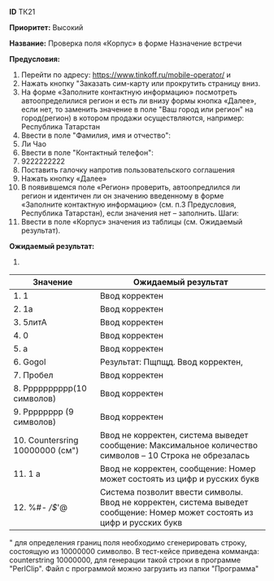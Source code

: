 **ID**		ТК21

**Приоритет:**	Высокий

**Название:** 	Проверка поля «Корпус» в форме Назначение встречи

**Предусловия:**

1.	Перейти по адресу: https://www.tinkoff.ru/mobile-operator/ и 
2.	Нажать кнопку "Заказать сим-карту или прокрутить страницу вниз.
3.	На форме «Заполните контактную информацию» посмотреть автоопределилися регион и есть ли внизу формы кнопка «Далее», если нет, то заменить значение в поле "Ваш город или регион" на город(регион) в котором продажи осуществляются, например: Республика Татарстан
4.	Ввести в поле "Фамилия, имя и отчество": 
5.	Ли Чао
6.	Ввести в поле "Контактный телефон": 
7.	9222222222
8.	Поставить галочку напротив пользовательского соглашения 
9.	Нажать кнопку «Далее»
10.	В появившемся поле «Регион» проверить, автоопредлился ли регион и идентичен ли он значению введенному в форме «Заполните контактную информацию» (см. п.3 Предусловия, Республика Татарстан), если значения нет – заполнить.
Шаги:
1.	Ввести в поле «Корпус» значения из таблицы (см. Ожидаемый результат).

**Ожидаемый результат:**

1.	

|    Значение                                     |    Ожидаемый результат                                                                                                             |
|-------------------------------------------------|------------------------------------------------------------------------------------------------------------------------------------|
|    1. 1                                            |    Ввод корректен                                                                                                                  |
|    2. 1а                                           |    Ввод корректен                                                                                                                  |
|    3. 5литА                                        |    Ввод корректен                                                                                                                  |
|    4. 0                                            |    Ввод корректен                                                                                                                  |
|    5. а                                            |    Ввод корректен                                                                                                                  |
|    6. Gogol                                        |    Результат: Пщпщд. Ввод корректен,                                                                                               |
|    7. Пробел                                       |    Ввод корректен                                                                                                                  |
|    8. Рррррррррр(10 символов)                      |    Ввод корректен                                                                                                                  |
|    9. Рррррррр (9 символов)                        |    Ввод корректен                                                                                                                  |
|    10. Countersring 10000000     (см")                    |    Ввод не корректен, система выведет сообщение:   Максимальное количество символов – 10   Строка не обрезалась                    |
|    11. 1 а                                          |    Ввод не корректен, сообщение: Номер может состоять   из цифр и русских букв                                                     |
|    12. %#*- /$*'@                                   |    Система позволит ввести символы. Ввод не корректен,   система выведет сообщение: Номер может состоять из цифр и русских букв    |


" для определения границ поля необходимо сгенерировать строку, состоящую из 10000000 символво. В тест-кейсе приведена комманда: counterstring 10000000, для генерации такой строки в программе "PerlClip". Файл с программой можно загрузить из папки "Программа"
